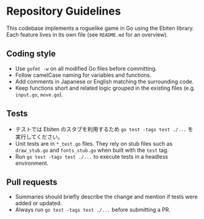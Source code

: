 # Repository Guidelines

This codebase implements a roguelike game in Go using the Ebiten library.  Each feature lives in its own file (see `README.md` for an overview).

## Coding style
- Use `gofmt -w` on all modified Go files before committing.
- Follow camelCase naming for variables and functions.
- Add comments in Japanese or English matching the surrounding code.
- Keep functions short and related logic grouped in the existing files (e.g. `input.go`, `move.go`).

## Tests
- テストでは Ebiten のスタブを利用するため `go test -tags test ./...` を実行してください。
- Unit tests are in `*_test.go` files.  They rely on stub files such as `draw_stub.go` and `fonts_stub.go` when built with the `test` tag.
- Run `go test -tags test ./...` to execute tests in a headless environment.

## Pull requests
- Summaries should briefly describe the change and mention if tests were added or updated.
- Always run `go test -tags test ./...` before submitting a PR.
